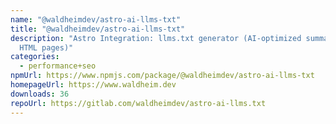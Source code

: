 ```yaml
---
name: "@waldheimdev/astro-ai-llms-txt"
title: "@waldheimdev/astro-ai-llms-txt"
description: "Astro Integration: llms.txt generator (AI-optimized summary of all
  HTML pages)"
categories:
  - performance+seo
npmUrl: https://www.npmjs.com/package/@waldheimdev/astro-ai-llms-txt
homepageUrl: https://www.waldheim.dev
downloads: 36
repoUrl: https://gitlab.com/waldheimdev/astro-ai-llms.txt
---
```


